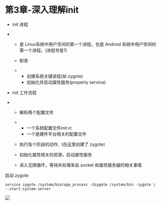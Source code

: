 # 第3章-深入理解init

- init 进程

- - 是 Linux系统中用户空间的第一个进程，也是 Android 系统中用户空间的第一个进程。(进程号是1)

  - 职责

  - - 创建系统关键进程(如 zygote)
    - 初始化并启动属性服务(property service)



- init 工作流程

- - 解析两个配置文件

  - - 一个系统配置文件init.rc
    - 一个是硬件平台相关的配置文件

  - 执行各个阶段的动作,  (在这里创建了 zygote)

  - 初始化属性相关的资源，启动属性服务

  - 进入无限循环，等待并处理来自 socket 和属性服务器的相关事情





启动 zygote



```
service zygote /system/bin/app_process -Xzygote /system/bin -zygote \ --start-system-server
```



<img src="http://ww1.sinaimg.cn/large/98900c07gw1fbftzcgcsuj20go05t3z8.jpg"/>

